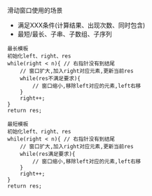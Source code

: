 滑动窗口使用的场景

- 满足XXX条件(计算结果、出现次数、同时包含)
- 最短/最长、子串、子数组、子序列



```
最长模板
初始化left、right、res
while(right < n){ // 右指针没有到结尾
	// 窗口扩大,加入right对应元素,更新当前res
	while(res不满足要求){
		// 窗口缩小,移除left对应的元素,left右移
	}
	right++;
}
return res;
```



```
最短模板
初始化left、right、res
while(right < n){ // 右指针没有到结尾
	// 窗口扩大,加入right对应元素,更新当前res
	while(res满足要求){
		// 窗口缩小,移除left对应的元素,left右移
	}
	right++;
}
return res;
```

